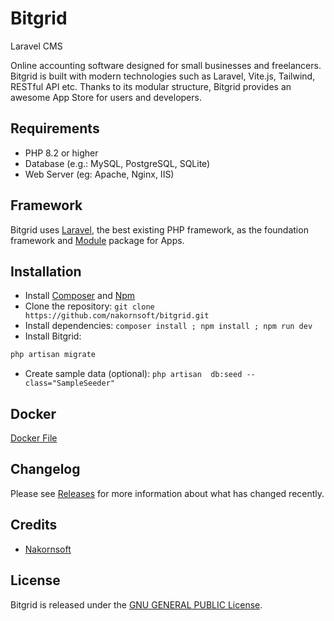 # Bitgrid
Laravel CMS

Online accounting software designed for small businesses and freelancers. Bitgrid is built with modern technologies such as Laravel, Vite.js, Tailwind, RESTful API etc. Thanks to its modular structure, Bitgrid provides an awesome App Store for users and developers.

## Requirements

* PHP 8.2 or higher
* Database (e.g.: MySQL, PostgreSQL, SQLite)
* Web Server (eg: Apache, Nginx, IIS)

## Framework

Bitgrid uses [Laravel](http://laravel.com), the best existing PHP framework, as the foundation framework and [Module](https://github.com/nWidart/laravel-modules) package for Apps.

## Installation

* Install [Composer](https://getcomposer.org/download) and [Npm](https://nodejs.org/en/download)
* Clone the repository: `git clone https://github.com/nakornsoft/bitgrid.git`
* Install dependencies: `composer install ; npm install ; npm run dev`
* Install Bitgrid:

```bash
php artisan migrate
```

* Create sample data (optional): `php artisan  db:seed --class="SampleSeeder"`

## Docker

[Docker File](DOCKER.md)

## Changelog

Please see [Releases](../../releases) for more information about what has changed recently.

## Credits

* [Nakornsoft](https://github.com/nakornsoft)

## License

Bitgrid is released under the [GNU GENERAL PUBLIC License](LICENSE.txt).
